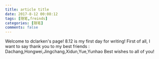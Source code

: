 ```yaml
---
title: article title
date: 2017-8-12 00:08:12
tags: [随笔,freinds]
categories: [随笔]
comments: false
---
```


Welcome to dclarken's page!
8.12 is my first day for writing!
First of all,
I want to say thank you to my best friends :
Dachang,Hongwei,Jingchang,Xidun,Yue,Yunhao 
Best wishes to all of you!